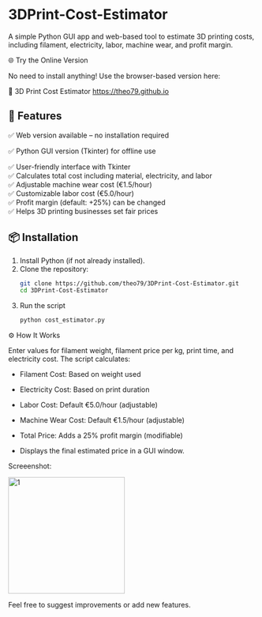 # 3DPrint-Cost-Estimator
A simple Python GUI app and web-based tool to estimate 3D printing costs, including filament, electricity, labor, machine wear, and profit margin.

🌐 Try the Online Version

No need to install anything! Use the browser-based version here:
   
   🔗 3D Print Cost Estimator https://theo79.github.io

## 🔹 Features
✅ Web version available – no installation required

✅ Python GUI version (Tkinter) for offline use

✅ User-friendly interface with Tkinter  
✅ Calculates total cost including material, electricity, and labor  
✅ Adjustable machine wear cost (€1.5/hour)  
✅ Customizable labor cost (€5.0/hour)  
✅ Profit margin (default: +25%) can be changed  
✅ Helps 3D printing businesses set fair prices  

## 📦 Installation
1. Install Python (if not already installed).
2. Clone the repository:
   ```bash
   git clone https://github.com/theo79/3DPrint-Cost-Estimator.git
   cd 3DPrint-Cost-Estimator
3. Run the script
   ```bash
   python cost_estimator.py

⚙️ How It Works

Enter values for filament weight, filament price per kg, print time, and electricity cost.
The script calculates:

* Filament Cost: Based on weight used

* Electricity Cost: Based on print duration

* Labor Cost: Default €5.0/hour (adjustable)

* Machine Wear Cost: Default €1.5/hour (adjustable)

* Total Price: Adds a 25% profit margin (modifiable)

* Displays the final estimated price in a GUI window.


Screeenshot:

<img width="236" alt="1" src="https://github.com/user-attachments/assets/adcf1663-3ad4-47f9-81ea-1ff132732ef6" />


 Feel free to suggest improvements or add new features.




